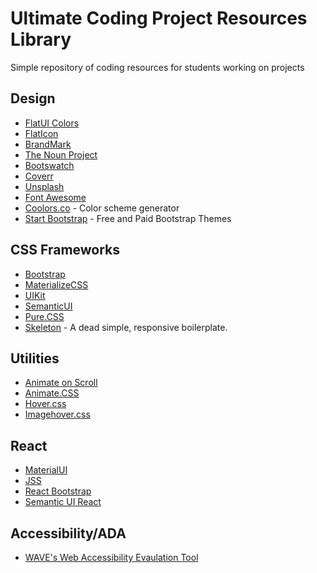 # Ultimate Coding Project Resources Library
Simple repository of coding resources for students working on projects

## Design
- [FlatUI Colors](https://flatuicolors.com/)
- [FlatIcon](https://www.flaticon.com/home)
- [BrandMark](https://brandmark.io/)
- [The Noun Project](https://thenounproject.com/)
- [Bootswatch](https://bootswatch.com/)
- [Coverr](https://coverr.co/search?q=drink)
- [Unsplash](https://unsplash.com/)
- [Font Awesome](https://fontawesome.com/start)
- [Coolors.co](https://coolors.co/) - Color scheme generator
- [Start Bootstrap](https://startbootstrap.com/) - Free and Paid Bootstrap Themes

## CSS Frameworks
- [Bootstrap](https://getbootstrap.com/)
- [MaterializeCSS](https://materializecss.com/)
- [UIKit](https://getuikit.com/)
- [SemanticUI](https://semantic-ui.com/)
- [Pure.CSS](https://purecss.io/)
- [Skeleton](http://getskeleton.com/) - A dead simple, responsive boilerplate.

## Utilities
- [Animate on Scroll](https://michalsnik.github.io/aos/)
- [Animate.CSS](https://daneden.github.io/animate.css/)
- [Hover.css](https://ianlunn.github.io/Hover/)
- [Imagehover.css](http://imagehover.io/)

## React
- [MaterialUI](https://material-ui.com/)
- [JSS](https://cssinjs.org/?v=v10.1.1)
- [React Bootstrap](https://react-bootstrap.github.io/)
- [Semantic UI React](https://react.semantic-ui.com/)

## Accessibility/ADA
- [WAVE's Web Accessibility Evaulation Tool](https://wave.webaim.org/)
